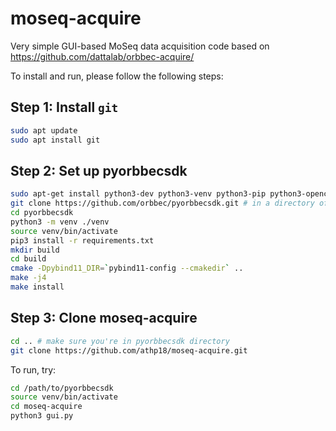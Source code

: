# moseq-acquire
Very simple GUI-based MoSeq data acquisition code based on https://github.com/dattalab/orbbec-acquire/

To install and run, please follow the following steps:

## Step 1: Install `git`

```bash
sudo apt update
sudo apt install git
```

## Step 2: Set up pyorbbecsdk
```bash
sudo apt-get install python3-dev python3-venv python3-pip python3-opencv
git clone https://github.com/orbbec/pyorbbecsdk.git # in a directory of your choosing
cd pyorbbecsdk
python3 -m venv ./venv
source venv/bin/activate
pip3 install -r requirements.txt
mkdir build
cd build
cmake -Dpybind11_DIR=`pybind11-config --cmakedir` ..
make -j4
make install
```

## Step 3: Clone moseq-acquire
```bash
cd .. # make sure you're in pyorbbecsdk directory
git clone https://github.com/athp18/moseq-acquire.git
```

To run, try: 
```bash
cd /path/to/pyorbbecsdk
source venv/bin/activate
cd moseq-acquire
python3 gui.py
```
